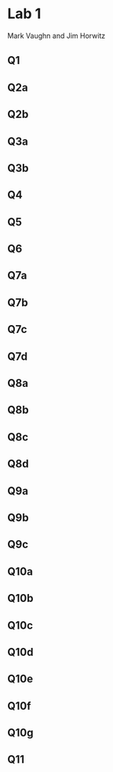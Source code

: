 # Lab 1 #
Mark Vaughn and Jim Horwitz

## Q1 ##
## Q2a ##
## Q2b ##
## Q3a ##
## Q3b ##
## Q4 ##
## Q5 ##
## Q6 ##
## Q7a ##
## Q7b ##
## Q7c ##
## Q7d ##
## Q8a ##
## Q8b ##
## Q8c ##
## Q8d ##
## Q9a ##
## Q9b ##
## Q9c ##
## Q10a ##
## Q10b ##
## Q10c ##
## Q10d ##
## Q10e ##
## Q10f ##
## Q10g ##
## Q11 ##